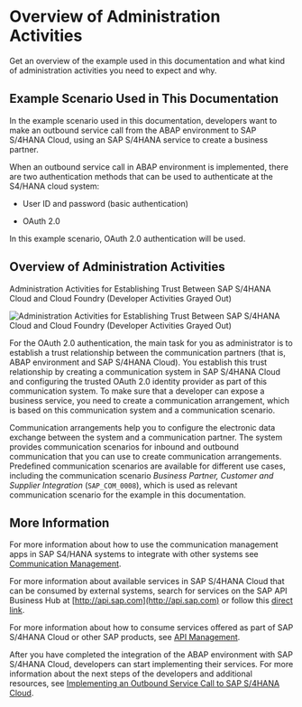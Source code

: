 <!-- loio83b39d21b4694bd88d07ad9564d41f6e -->

# Overview of Administration Activities

Get an overview of the example used in this documentation and what kind of administration activities you need to expect and why.



<a name="loio83b39d21b4694bd88d07ad9564d41f6e__section_arf_pn3_v2b"/>

## Example Scenario Used in This Documentation

In the example scenario used in this documentation, developers want to make an outbound service call from the ABAP environment to SAP S/4HANA Cloud, using an SAP S/4HANA service to create a business partner.

When an outbound service call in ABAP environment is implemented, there are two authentication methods that can be used to authenticate at the S4/HANA cloud system:

-   User ID and password \(basic authentication\)

-   OAuth 2.0


In this example scenario, OAuth 2.0 authentication will be used.



<a name="loio83b39d21b4694bd88d07ad9564d41f6e__section_pjp_4rn_v2b"/>

## Overview of Administration Activities

   
  
<a name="loio83b39d21b4694bd88d07ad9564d41f6e__fig_u4q_3z4_v2b"/>Administration Activities for Establishing Trust Between SAP S/4HANA Cloud and Cloud Foundry \(Developer Activities Grayed Out\)

 ![](images/SAP_BTP_and_SAP_S_4HANA_Cloud_Integration_8449d3b.png "Administration Activities for Establishing Trust Between SAP S/4HANA Cloud and Cloud Foundry (Developer Activities Grayed
					Out)") 

For the OAuth 2.0 authentication, the main task for you as administrator is to establish a trust relationship between the communication partners \(that is, ABAP environment and SAP S/4HANA Cloud\). You establish this trust relationship by creating a communication system in SAP S/4HANA Cloud and configuring the trusted OAuth 2.0 identity provider as part of this communication system. To make sure that a developer can expose a business service, you need to create a communication arrangement, which is based on this communication system and a communication scenario.

Communication arrangements help you to configure the electronic data exchange between the system and a communication partner. The system provides communication scenarios for inbound and outbound communication that you can use to create communication arrangements. Predefined communication scenarios are available for different use cases, including the communication scenario *Business Partner, Customer and Supplier Integration* \(`SAP_COM_0008`\), which is used as relevant communication scenario for the example in this documentation.



<a name="loio83b39d21b4694bd88d07ad9564d41f6e__section_fxw_bl4_v2b"/>

## More Information

For more information about how to use the communication management apps in SAP S4/HANA systems to integrate with other systems see [Communication Management](https://help.sap.com/viewer/f544846954f24b9183eddadcc41bdc3b/latest/en-US/2e84a10c430645a88bdbfaaa23ac9ff7.html).

For more information about available services in SAP S/4HANA Cloud that can be consumed by external systems, search for services on the SAP API Business Hub at [http://api.sap.com](http://api.sap.com) or follow this [direct link](https://api.sap.com/package/SAPS4HANACloud?section=Artifacts).

For more information about how to consume services offered as part of SAP S/4HANA Cloud or other SAP products, see [API Management](https://help.sap.com/viewer/66d066d903c2473f81ec33acfe2ccdb4/Cloud/en-US/adcbc07b031b4ac285b22867a1216306.html).

After you have completed the integration of the ABAP environment with SAP S/4HANA Cloud, developers can start implementing their services. For more information about the next steps of the developers and additional resources, see [Implementing an Outbound Service Call to SAP S/4HANA Cloud](implementing-an-outbound-service-call-to-sap-s-4hana-cloud-a4e21bd.md).

